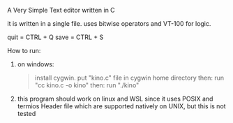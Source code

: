 A Very Simple Text editor written in C

it is written in a single file. uses bitwise operators and VT-100 for logic.

quit = CTRL + Q
save = CTRL + S

How to run:

1) on windows:

    >install cygwin. put "kino.c" file in cygwin home directory
    then:
    >run "cc kino.c -o kino"
    then:
    >run "./kino"

2) this program should work on linux and WSL since it uses POSIX and termios Header file which are supported natively on UNIX, but this is not tested
